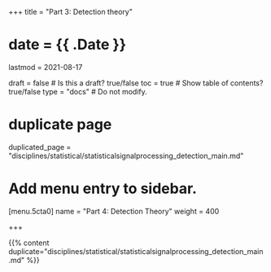 +++
title = "Part 3: Detection theory"

# date = {{ .Date }}
lastmod = 2021-08-17

draft = false  # Is this a draft? true/false
toc = true  # Show table of contents? true/false
type = "docs"  # Do not modify.

# duplicate page

duplicated_page = "disciplines/statistical/statisticalsignalprocessing_detection_main.md"

# Add menu entry to sidebar.
[menu.5cta0]
name = "Part 4: Detection Theory"
weight = 400

+++

{{% content duplicate="disciplines/statistical/statisticalsignalprocessing_detection_main.md" %}}
